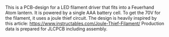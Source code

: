 This is a PCB-design for a LED filament driver that fits into a Feuerhand Atom lantern.
It is powered by a single AAA battery cell. To get the 70V for the filament, it uses a joule thief circuit.
The design is heavily inspired by this article: https://www.instructables.com/Joule-Thief-Filament/
Production data is prepared for JLCPCB including assembly.
